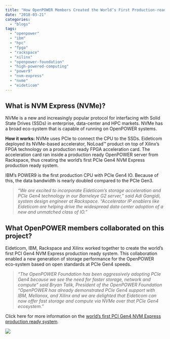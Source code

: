 ```yaml
---
title: "How OpenPOWER Members Created the World’s First Production-ready PCIe Gen4 NVM Express System"
date: "2018-03-21"
categories: 
  - "blogs"
tags: 
  - "openpower"
  - "ibm"
  - "hpc"
  - "fpga"
  - "rackspace"
  - "xilinx"
  - "openpower-foundation"
  - "high-powered-computing"
  - "power9"
  - "nvm-express"
  - "nvme"
  - "eideticom"
---
```


## What is NVM Express (NVMe)?

NVMe is a new and increasingly popular protocol for interfacing with Solid State Drives (SSDs) in enterprise, data-center and HPC markets. NVMe has a broad eco-system that is capable of running on OpenPOWER systems.

**How it works:** NVMe uses PCIe to connect the CPU to the SSDs. Eideticom deployed its NVMe-based accelerator, NoLoad™ product on top of Xilinx’s FPGA technology on a production ready FPGA acceleration card. The acceleration card ran inside a production ready OpenPOWER server from Rackspace, thus creating the world’s first PCIe Gen4 NVM Express production ready system.

IBM’s POWER9 is the first production CPU with PCIe Gen4 IO. Because of this, the data bandwidth is nearly doubled compared to the PCIe Gen3.

> _“We are excited to incorporate Eideticom’s storage acceleration and PCIe Gen4 technology in our Barreleye G2 server,” said Adi Gangidi, system design engineer at Rackspace. “Accelerator IP enablers like Eideticom are helping drive the widespread data center adoption of a new and unmatched class of IO.”_

## What OpenPOWER members collaborated on this project?

Eideticom, IBM, Rackspace and Xilinx worked together to create the world’s first PCI Gen4 NVM Express production ready system. This collaboration enabled a new generation of storage performance for the OpenPOWER eco-system based on open standards at PCIe Gen4 speeds.

> _“The OpenPOWER Foundation has been aggressively adopting PCIe Gen4 because we see the need for faster storage, network and compute” said Bryan Talik, President of the OpenPOWER Foundation “OpenPOWER has already demonstrated PCIe Gen4 support with IBM, Mellanox, and Xilinx and we are delighted that Eideticom can now offer fast storage and compute via NVMe over that PCIe Gen4 ecosystem.”_

Click here for more information on the [world’s first PCI Gen4 NVM Express production ready system](http://www.eideticom.com/blog/27-nvm-express-over-pcie-gen4-baby.html).

[![](images/Eideticom-1024x479.png)](https://openpowerfoundation.org/wp-content/uploads/2018/03/Eideticom.png)

